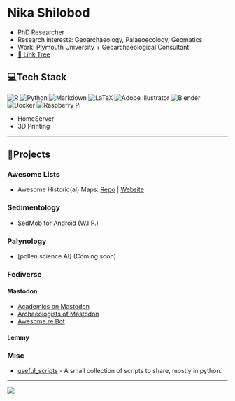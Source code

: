 # Nika Shilobod
- PhD Researcher
- Research interests: Geoarchaeology, Palaeoecology, Geomatics
- Work: Plymouth University + Geoarchaeological Consultant
- [🔗 Link Tree](https://www.nikashilobod.com)

## 💻Tech Stack
![R](https://img.shields.io/badge/r-%23276DC3.svg?style=flat-square&logo=r&logoColor=white) ![Python](https://img.shields.io/badge/python-3670A0?style=flat-square&logo=python&logoColor=ffdd54) ![Markdown](https://img.shields.io/badge/markdown-%23000000.svg?style=flat-square&logo=markdown&logoColor=white) ![LaTeX](https://img.shields.io/badge/latex-%23008080.svg?style=flat-square&logo=latex&logoColor=white) ![Adobe Illustrator](https://img.shields.io/badge/adobeillustrator-%23FF9A00.svg?style=flat-square&logo=adobeillustrator&logoColor=white) ![Blender](https://img.shields.io/badge/blender-%23F5792A.svg?style=flat-square&logo=blender&logoColor=white) ![Docker](https://img.shields.io/badge/docker-%230db7ed.svg?style=flat-square&logo=docker&logoColor=white) ![Raspberry Pi](https://img.shields.io/badge/-RaspberryPi-C51A4A?style=flat-square&logo=Raspberry-Pi)
- HomeServer
- 3D Printing

---

## 📌Projects
### Awesome Lists
* Awesome Historic(al) Maps: [Repo](https://github.com/stark1tty/Awesome-Historic_al-Maps) | [Website](http://www.historicalmaps.world/)

### Sedimentology 
* [SedMob for Android](https://github.com/stark1tty/SedMob) (W.I.P.)

### Palynology
* [pollen.science AI] (Coming soon)

### Fediverse

#### Mastodon
* [Academics on Mastodon](https://nathanlesage.github.io/academics-on-mastodon/)
* [Archaeologists of Mastodon](https://stark1tty.github.io/Mastodon-Archaeology/)
* [Awesome.re Bot](https://botsin.space/@awesome__re)

#### Lemmy

### Misc
* [useful_scripts](https://github.com/stark1tty/useful_scripts) - A small collection of scripts to share, mostly in python. 

---
[![](https://visitcount.itsvg.in/api?id=stark1tty&icon=0&color=3)](https://visitcount.itsvg.in)
